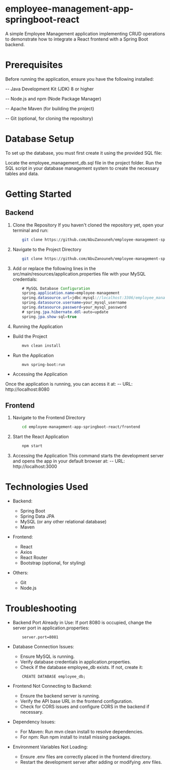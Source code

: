 # employee-management-app-springboot-react
A simple Employee Management application implementing CRUD operations to demonstrate how to integrate a React frontend with a Spring Boot backend.

# Prerequisites
Before running the application, ensure you have the following installed:

-- Java Development Kit (JDK) 8 or higher

-- Node.js and npm (Node Package Manager)

-- Apache Maven (for building the project)

-- Git (optional, for cloning the repository)

# Database Setup
To set up the database, you must first create it using the provided SQL file:

Locate the employee_management_db.sql file in the project folder.
Run the SQL script in your database management system to create the necessary tables and data.


# Getting Started

## Backend 
1. Clone the Repository
   If you haven't cloned the repository yet, open your terminal and run:
   
   ``` bash
       git clone https://github.com/AbuZanouneh/employee-management-springboot.git


2. Navigate to the Project Directory

   ``` bash
       git clone https://github.com/AbuZanouneh/employee-management-springboot.git
   
3. Add or replace the following lines in the src/main/resources/application.properties file with your MySQL credentials:

    ``` java
        # MySQL Database Configuration
        spring.application.name=employee-management
        spring.datasource.url=jdbc:mysql://localhost:3306/employee_management?useSSL=false&serverTimezone=UTC
        spring.datasource.username=your_mysql_username
        spring.datasource.password=your_mysql_password
        # spring.jpa.hibernate.ddl-auto=update
        spring.jpa.show-sql=true

4. Running the Application

* Build the Project
   
    ``` bash
        mvn clean install

* Run the Application

    ``` bash
        mvn spring-boot:run

* Accessing the Application

Once the application is running, you can access it at:
-- URL: http://localhost:8080

## Frontend

1. Navigate to the Frontend Directory

   ``` bash
       cd employee-management-app-springboot-react/frontend
2. Start the React Application
   
    ``` bash
        npm start
3. Accessing the Application
   This command starts the development server and opens the app in your default browser at:
   -- URL: http://localhost:3000

# Technologies Used
  * Backend:
    - Spring Boot
    - Spring Data JPA
    - MySQL (or any other relational database)
    - Maven
      
  * Frontend:
    - React
    - Axios
    - React Router
    - Bootstrap (optional, for styling)
   
   * Others:
     - Git
     - Node.js
   
# Troubleshooting

  * Backend Port Already in Use:
    If port 8080 is occupied, change the server port in application.properties:

    ``` properties
        server.port=8081

  * Database Connection Issues:

     * Ensure MySQL is running.
     * Verify database credentials in application.properties.
     * Check if the database employee_db exists. If not, create it:

    ``` properties
        CREATE DATABASE employee_db;

 * Frontend Not Connecting to Backend:

    * Ensure the backend server is running.
    * Verify the API base URL in the frontend configuration.
    * Check for CORS issues and configure CORS in the backend if necessary.
      
 * Dependency Issues:

    * For Maven: Run mvn clean install to resolve dependencies.
    * For npm: Run npm install to install missing packages.
      
 * Environment Variables Not Loading:

    * Ensure .env files are correctly placed in the frontend directory.
    * Restart the development server after adding or modifying .env files. 




   

